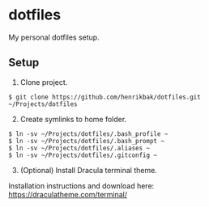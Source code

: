 # dotfiles

My personal dotfiles setup.

## Setup

1. Clone project.
```
$ git clone https://github.com/henrikbak/dotfiles.git ~/Projects/dotfiles
```

2. Create symlinks to home folder.
```
$ ln -sv ~/Projects/dotfiles/.bash_profile ~
$ ln -sv ~/Projects/dotfiles/.bash_prompt ~
$ ln -sv ~/Projects/dotfiles/.aliases ~
$ ln -sv ~/Projects/dotfiles/.gitconfig ~
```

3. (Optional) Install Dracula terminal theme.

Installation instructions and download here: https://draculatheme.com/terminal/
